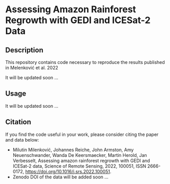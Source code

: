 # Assessing Amazon Rainforest Regrowth with GEDI and ICESat-2 Data

## Description
This repository contains code necessary to reproduce the results published in Melenković et al. 2022 

It will be updated soon ...

## Usage
It will be updated soon ...

## Citation
If you find the code useful in your work, please consider citing the paper and data below:
- Milutin Milenković, Johannes Reiche, John Armston, Amy Neuenschwander, Wanda De Keersmaecker, Martin Herold, Jan Verbesselt, Assessing amazon rainforest regrowth with GEDI and ICESat-2 data, Science of Remote Sensing, 2022, 100051, ISSN 2666-0172, https://doi.org/10.1016/j.srs.2022.100051.
- Zenodo DOI of the data will be added soon ...



